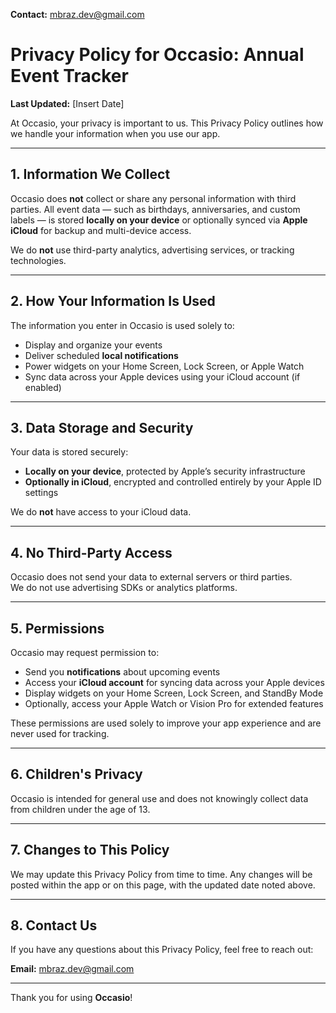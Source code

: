 **Contact:** [mbraz.dev@gmail.com](mailto:mbraz.dev@gmail.com)

# Privacy Policy for Occasio: Annual Event Tracker

**Last Updated:** [Insert Date]

At Occasio, your privacy is important to us. This Privacy Policy outlines how we handle your information when you use our app.

---

## 1. Information We Collect

Occasio does **not** collect or share any personal information with third parties. All event data — such as birthdays, anniversaries, and custom labels — is stored **locally on your device** or optionally synced via **Apple iCloud** for backup and multi-device access.

We do **not** use third-party analytics, advertising services, or tracking technologies.

---

## 2. How Your Information Is Used

The information you enter in Occasio is used solely to:

- Display and organize your events
- Deliver scheduled **local notifications**
- Power widgets on your Home Screen, Lock Screen, or Apple Watch
- Sync data across your Apple devices using your iCloud account (if enabled)

---

## 3. Data Storage and Security

Your data is stored securely:

- **Locally on your device**, protected by Apple’s security infrastructure
- **Optionally in iCloud**, encrypted and controlled entirely by your Apple ID settings

We do **not** have access to your iCloud data.

---

## 4. No Third-Party Access

Occasio does not send your data to external servers or third parties.  
We do not use advertising SDKs or analytics platforms.

---

## 5. Permissions

Occasio may request permission to:

- Send you **notifications** about upcoming events
- Access your **iCloud account** for syncing data across your Apple devices
- Display widgets on your Home Screen, Lock Screen, and StandBy Mode
- Optionally, access your Apple Watch or Vision Pro for extended features

These permissions are used solely to improve your app experience and are never used for tracking.

---

## 6. Children's Privacy

Occasio is intended for general use and does not knowingly collect data from children under the age of 13.

---

## 7. Changes to This Policy

We may update this Privacy Policy from time to time. Any changes will be posted within the app or on this page, with the updated date noted above.

---

## 8. Contact Us

If you have any questions about this Privacy Policy, feel free to reach out:

**Email:** [mbraz.dev@gmail.com](mailto:mbraz.dev@gmail.com)

---

Thank you for using **Occasio**!
